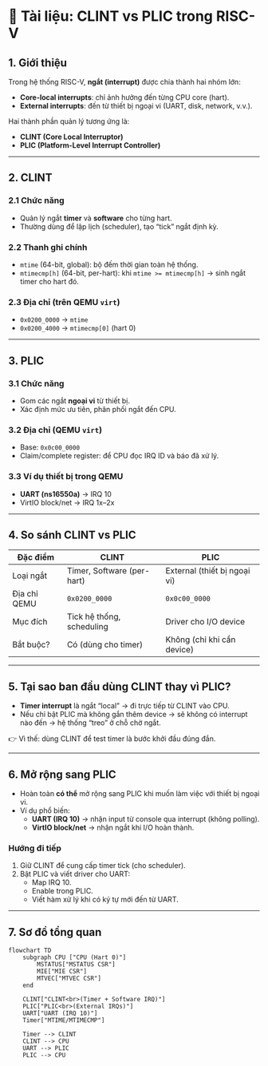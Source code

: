 # 📝 Tài liệu: CLINT vs PLIC trong RISC-V

## 1. Giới thiệu
Trong hệ thống RISC-V, **ngắt (interrupt)** được chia thành hai nhóm lớn:  
- **Core-local interrupts**: chỉ ảnh hưởng đến từng CPU core (hart).  
- **External interrupts**: đến từ thiết bị ngoại vi (UART, disk, network, v.v.).  

Hai thành phần quản lý tương ứng là:  
- **CLINT (Core Local Interruptor)**  
- **PLIC (Platform-Level Interrupt Controller)**  

---

## 2. CLINT
### 2.1 Chức năng
- Quản lý ngắt **timer** và **software** cho từng hart.  
- Thường dùng để lập lịch (scheduler), tạo “tick” ngắt định kỳ.  

### 2.2 Thanh ghi chính
- `mtime` (64-bit, global): bộ đếm thời gian toàn hệ thống.  
- `mtimecmp[h]` (64-bit, per-hart): khi `mtime >= mtimecmp[h]` → sinh ngắt timer cho hart đó.  

### 2.3 Địa chỉ (trên QEMU `virt`)
- `0x0200_0000` → `mtime`  
- `0x0200_4000` → `mtimecmp[0]` (hart 0)  

---

## 3. PLIC
### 3.1 Chức năng
- Gom các ngắt **ngoại vi** từ thiết bị.  
- Xác định mức ưu tiên, phân phối ngắt đến CPU.  

### 3.2 Địa chỉ (QEMU `virt`)
- Base: `0x0c00_0000`  
- Claim/complete register: để CPU đọc IRQ ID và báo đã xử lý.  

### 3.3 Ví dụ thiết bị trong QEMU
- **UART (ns16550a)** → IRQ 10  
- VirtIO block/net → IRQ 1x–2x  

---

## 4. So sánh CLINT vs PLIC

| Đặc điểm        | **CLINT** | **PLIC** |
|-----------------|-----------|----------|
| Loại ngắt       | Timer, Software (per-hart) | External (thiết bị ngoại vi) |
| Địa chỉ QEMU    | `0x0200_0000`              | `0x0c00_0000` |
| Mục đích        | Tick hệ thống, scheduling  | Driver cho I/O device |
| Bắt buộc?       | Có (dùng cho timer)        | Không (chỉ khi cần device) |

---

## 5. Tại sao ban đầu dùng CLINT thay vì PLIC?
- **Timer interrupt** là ngắt “local” → đi trực tiếp từ CLINT vào CPU.  
- Nếu chỉ bật PLIC mà không gắn thêm device → sẽ không có interrupt nào đến → hệ thống “treo” ở chỗ chờ ngắt.  

👉 Vì thế: dùng CLINT để test timer là bước khởi đầu đúng đắn.  

---

## 6. Mở rộng sang PLIC
- Hoàn toàn **có thể** mở rộng sang PLIC khi muốn làm việc với thiết bị ngoại vi.  
- Ví dụ phổ biến:  
  - **UART (IRQ 10)** → nhận input từ console qua interrupt (không polling).  
  - **VirtIO block/net** → nhận ngắt khi I/O hoàn thành.  

### Hướng đi tiếp
1. Giữ CLINT để cung cấp timer tick (cho scheduler).  
2. Bật PLIC và viết driver cho UART:  
   - Map IRQ 10.  
   - Enable trong PLIC.  
   - Viết hàm xử lý khi có ký tự mới đến từ UART.  

---

## 7. Sơ đồ tổng quan

```mermaid
flowchart TD
    subgraph CPU ["CPU (Hart 0)"]
        MSTATUS["MSTATUS CSR"]
        MIE["MIE CSR"]
        MTVEC["MTVEC CSR"]
    end

    CLINT["CLINT<br>(Timer + Software IRQ)"]
    PLIC["PLIC<br>(External IRQs)"]
    UART["UART (IRQ 10)"]
    Timer["MTIME/MTIMECMP"]

    Timer --> CLINT
    CLINT --> CPU
    UART --> PLIC
    PLIC --> CPU
```
